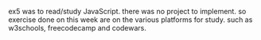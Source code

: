 ex5 was to read/study JavaScript. there was no project to implement.
so exercise done on this week are on the various platforms for study. such as w3schools, freecodecamp and codewars. 